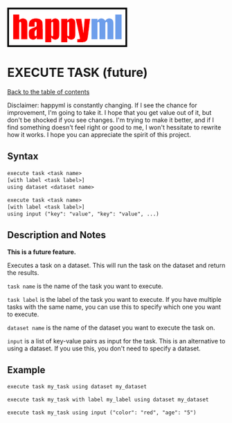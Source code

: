 ![happyml](../../happyml.png)

# EXECUTE TASK (future)
[Back to the table of contents](../README.md)

Disclaimer: happyml is constantly changing. If I see the chance for improvement, I'm going to take it. I hope that you get value out of it,
but don't be shocked if you see changes. I'm trying to make it better, and if I find something doesn't feel right or good to me, I won't hessitate
to rewrite how it works. I hope you can appreciate the spirit of this project.

## Syntax

```happyml
execute task <task name>
[with label <task label>]
using dataset <dataset name>
```

```happyml
execute task <task name>
[with label <task label>]
using input ("key": "value", "key": "value", ...)
```

## Description and Notes
**This is a future feature.**

Executes a task on a dataset. This will run the task on the dataset and return the results.

`task name` is the name of the task you want to execute.

`task label` is the label of the task you want to execute. If you have multiple tasks with the same name, you can use this to specify which one you want to execute.

`dataset name` is the name of the dataset you want to execute the task on.

`input` is a list of key-value pairs as input for the task. This is an alternative to using a dataset. If you use this, you don't need to specify a dataset.

## Example

```happyml
execute task my_task using dataset my_dataset
```

```happyml
execute task my_task with label my_label using dataset my_dataset
```

```happyml
execute task my_task using input ("color": "red", "age": "5")
```


